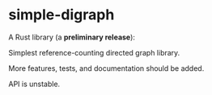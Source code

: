 # simple-digraph

A Rust library (a **preliminary release**):

Simplest reference-counting directed graph library.

More features, tests, and documentation should be added.

API is unstable.
